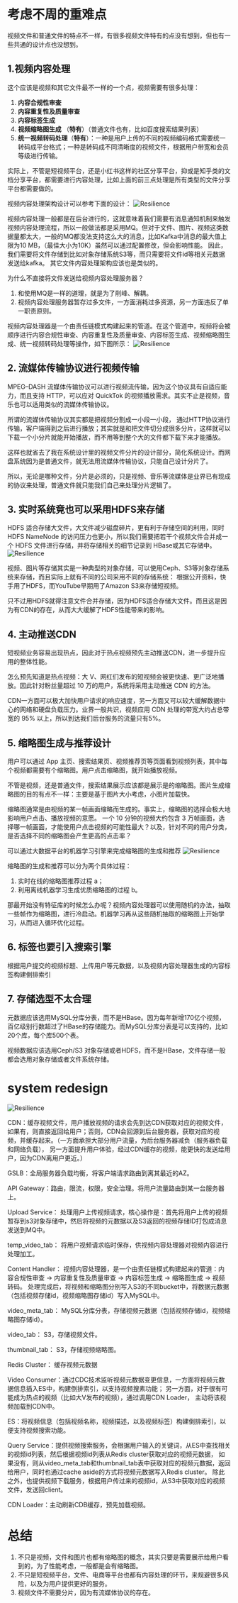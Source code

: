 # 考虑不周的重难点
视频文件和普通文件的特点不一样，有很多视频文件特有的点没有想到，但也有一些共通的设计点也没想到。
## 1.视频内容处理
这个应该是视频和其它文件最不一样的一个点，视频需要有很多处理：
1. **内容合规性审查**
2. **内容重复性及质量审查**
3. **内容标签生成**
4. **视频缩略图生成** （**特有**）（普通文件也有，比如百度搜索结果列表）
5. **统一视频转码处理**（**特有**）：一种是用户上传的不同的视频编码格式需要统一转码成平台格式；一种是转码成不同清晰度的视频文件，根据用户带宽和会员等级进行传输。

实际上，不管是短视频平台，还是小红书这样的社区分享平台，抑或是知乎类的文档分享平台，都需要进行内容处理，比如上面的前三点处理是所有类型的文件分享平台都需要做的。

视频内容处理架构设计可以参考下面的设计：
![Resilience](./../pictures/short_video/img_2.png)

视频内容处理一般都是在后台进行的，这就意味着我们需要有消息通知机制来触发视频内容处理流程，所以一般做法都是采用MQ。但对于文件、图片、视频这类数据量都太大，一般的MQ都没法支持这么大的消息，比如Kafka中消息的最大值上限为10 MB，（最佳大小为10K）虽然可以通过配置修改，但会影响性能。
因此，我们需要将文件存储到比如对象存储系统S3等，而只需要将文件id等相关元数据发送给kafka。 其它文件内容处理架构应该也是类似的。

为什么不直接将文件发送给视频内容处理服务器？ 
1. 和使用MQ是一样的道理，就是为了削峰、解耦。
2. 视频内容处理服务器暂存过多文件，一方面消耗过多资源，另一方面违反了单一职责原则。

视频内容处理器是一个由责任链模式构建起来的管道。在这个管道中，视频将会被顺序进行内容合规性审查、内容重复性及质量审查、内容标签生成、视频缩略图生成、统一视频转码处理等操作，如下图所示：
![Resilience](./../pictures/short_video/img_3.png)


## 2. 流媒体传输协议进行视频传输
MPEG–DASH 流媒体传输协议可以进行视频流传输，因为这个协议具有自适应能力，而且支持 HTTP，可以应对 QuickTok 的视频播放需求。其实不止是视频，音乐也可以适用类似的流媒体传输协议。

所谓的流媒体传输协议其实都是把视频分割成一小段一小段， 通过HTTP协议进行传输，客户端得到之后进行播放；其实就是和把文件切分成很多分片，这样就可以下载一个小分片就能开始播放，而不用等到整个大的文件都下载下来才能播放。

这样也就省去了我在系统设计里的视频文件分片的设计部分，简化系统设计。而网盘系统因为是普通文件，就无法用流媒体传输协议，只能自己设计分片了。

所以，无论是哪种文件，分片是必须的，只是视频、音乐等流媒体是业界已有现成的协议来处理，普通文件就只能我们自己来处理分片逻辑了。

## 3. 实时系统竟也可以采用HDFS来存储
HDFS 适合存储大文件，大文件减少磁盘碎片，更有利于存储空间的利用，同时 HDFS NameNode 的访问压力也更小，所以我们需要把若干个视频文件合并成一个 HDFS 文件进行存储，并将存储相关的细节记录到 HBase或其它存储中。
![Resilience](./../pictures/short_video/img.png)

视频、图片等存储其实是一种典型的对象存储，可以使用Ceph、S3等对象存储系统来存储，而且实际上就有不同的公司采用不同的存储系统：
根据公开资料，快手用了HDFS，而YouTube早期用了Amazon S3来存储短视频。

只不过用HDFS就得注意文件合并存储，因为HDFS适合存储大文件。而且这是因为有CDN的存在，从而大大缓解了HDFS性能带来的影响。

## 4. 主动推送CDN
短视频业务容易出现热点，因此对于热点视频预先主动推送CDN，进一步提升应用的整体性能。

怎么预先知道是热点视频：大 V、网红们发布的短视频会被更快速、更广泛地播放。因此针对粉丝量超过 10 万的用户，系统将采用主动推送 CDN 的方法。


CDN一方面可以极大加快用户请求的响应速度，另一方面又可以较大缓解数据中心的网络和硬盘负载压力。业界一般共识，视频应用 CDN 处理的带宽大约占总带宽的 95% 以上，所以到达我们后台服务的流量只有5%。

## 5. 缩略图生成与推荐设计
用户可以通过 App 主页、搜索结果页、视频推荐页等页面看到视频列表，其中每个视频都需要有个缩略图。用户点击缩略图，就开始播放视频。

不管是视频，还是普通文件，搜索结果展示应该都是展示是的缩略图。图片生成缩略图的目的有点不一样：主要是基于图片大小考虑，小图片加载快。


缩略图通常是由视频的某一帧画面缩略而生成的。事实上，缩略图的选择会极大地影响用户点击、播放视频的意愿。
一个 10 分钟的视频大约包含 3 万帧画面，选择哪一帧画面，才能使用户点击视频的可能性最大？以及，针对不同的用户分类，是否选择不同的缩略图会产生更高的点击率？

可以通过大数据平台的机器学习引擎来完成缩略图的生成和推荐
![Resilience](./../pictures/short_video/img_1.png)

缩略图的生成和推荐可以分为两个具体过程：
1. 实时在线的缩略图推荐过程 a；
2. 利用离线机器学习生成优质缩略图的过程 b。

那最开始没有特征库的时候怎么办呢？视频内容处理器可以使用随机的办法，抽取一些帧作为缩略图，进行冷启动。机器学习再从这些随机抽取的缩略图上开始学习，从而进入循环优化过程。

## 6. 标签也要引入搜索引擎
根据用户提交的视频标题、上传用户等元数据，以及视频内容处理器生成的内容标签构建倒排索引

## 7. 存储选型不太合理
元数据应该选用MySQL分库分表，而不是HBase。因为每年新增170亿个视频，百亿级别行数超过了HBase的存储能力。而MySQL分库分表是可以支持的，比如20个库，每个库500个表。

视频数据应该选用Ceph/S3 对象存储或者HDFS，而不是HBase，文件存储一般都会选用对象存储或者文件系统存储。

# system redesign
![Resilience](./../pictures/short_video/redesign.drawio.png)

CDN：缓存视频文件，用户播放视频的请求会先到达CDN获取对应的视频文件，如果有，则直接返回给用户；否则，CDN会回源到后台服务器，获取对应的视频，并缓存起来。（一方面承担大部分用户流量，为后台服务器减负（服务器负载和网络负载）， 另一方面提升用户体验，经过CDN缓存的视频，能更快的发送给用户，因为CDN离用户更近。）

GSLB：全局服务器负载均衡，将客户端请求路由到离其最近的AZ。

API Gateway：路由，限流，权限，安全治理。将用户流量路由到某一台服务器上。

Upload Service： 处理用户上传视频请求，核心操作是：首先将用户上传的视频暂存到s3对象存储中，然后将视频的元数据以及S3返回的视频存储ID打包成消息发送到MQ中。

temp_video_tab： 将用户视频请求临时保存，供视频内容处理器对视频内容进行处理加工。

Content Handler： 视频内容处理器，是一个由责任链模式构建起来的管道：内容合规性审查 -> 内容重复性及质量审查 -> 内容标签生成 -> 缩略图生成 -> 视频转码。 
处理完成后，将视频和缩略图分别写入S3的不同bucket中，将数据元数据（包括视频存储id，视频缩略图存储id）写入MySQL中。

video_meta_tab： MySQL分库分表，存储视频元数据（包括视频存储id，视频缩略图存储id）。

video_tab： S3，存储视频文件。

thumbnail_tab： S3，存储视频缩略图。

Redis Cluster： 缓存视频元数据

Video Consumer：通过CDC技术监听视频元数据变更信息，一方面将视频元数据信息插入ES中，构建倒排索引，以支持视频搜素功能； 另一方面，对于很有可能成为热点的视频（比如大V发布的视频），通过调用CDN Loader，
主动将该视频加载到CDN中。

ES：将视频信息（包括视频名称，视频描述，以及视频标签）构建倒排索引，以便支持视频搜索功能。

Query Service：提供视频搜索服务，会根据用户输入的关键词，从ES中查找相关的视频id列表，然后根据视频id列表从Redis cluster获取对应的视频元数据，
如果没有，则从video_meta_tab和thumbnail_tab表中获取对应的视频元数据，返回给用户，同时也通过cache aside的方式将视频元数据写入Redis cluster。 
除此之外，也提供视频下载服务，根据用户传过来的视频id，从S3中获取对应的视频文件，发送回client。

CDN Loader：主动刷新CDB缓存，预先加载视频。

# 总结
1. 不只是视频，文件和图片也都有缩略图的概念，其实只要是需要展示给用户看到的，为了性能考虑，一般都是会有缩略图。
2. 不只是短视频平台，文件、电商等平台也都有内容处理的环节，来规避很多风险，以及为用户提供更好的服务。
3. 视频文件不需要分片，因为有流媒体协议的存在。
